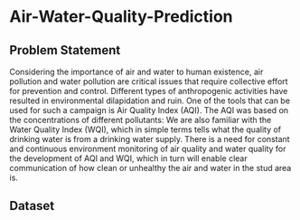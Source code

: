 # Air-Water-Quality-Prediction
## Problem Statement

Considering the importance of air and water to human existence, air pollution
and water pollution are critical issues that require collective effort for prevention
and control. Different types of anthropogenic activities have resulted in
environmental dilapidation and ruin. One of the tools that can be used for such
a campaign is Air Quality Index (AQI). The AQI was based on the concentrations
of different pollutants: We are also familiar with the Water Quality Index (WQI),
which in simple terms tells what the quality of drinking water is from a drinking
water supply. There is a need for constant and continuous environment
monitoring of air quality and water quality for the development of AQI and WQI,
which in turn will enable clear communication of how clean or unhealthy the air
and water in the stud area is.

## Dataset
